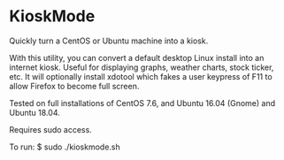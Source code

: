 # KioskMode
Quickly turn a CentOS or Ubuntu machine into a kiosk.

With this utility, you can convert a default desktop Linux install into an internet kiosk. Useful for displaying graphs,
weather charts, stock ticker, etc. It will optionally install xdotool which fakes a user keypress of F11 to allow Firefox 
to become full screen.

Tested on full installations of CentOS 7.6, and Ubuntu 16.04 (Gnome) and Ubuntu 18.04. 

Requires sudo access.

To run:
$ sudo ./kioskmode.sh
